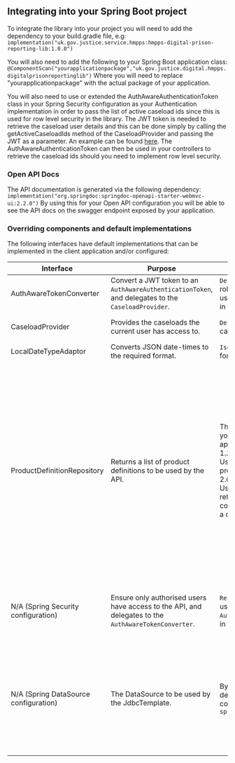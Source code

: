 ## Integrating into your Spring Boot project
To integrate the library into your project you will need to add the dependency to your build.gradle file, e.g:
`implementation("uk.gov.justice.service.hmpps:hmpps-digital-prison-reporting-lib:1.0.0")`

You will also need to add the following to your Spring Boot application class:
`@ComponentScan("yourapplicationpackage","uk.gov.justice.digital.hmpps.digitalprisonreportinglib")`
Where you will need to replace "yourapplicationpackage" with the actual package of your application.

You will also need to use or extended the AuthAwareAuthenticationToken class in your Spring Security configuration as your Authentication implementation in order to pass the list of active caseload ids since this is used
for row level security in the library. 
The JWT token is needed to retrieve the caseload user details and this can be done simply by calling the getActiveCaseloadIds method of the CaseloadProvider and passing the JWT as a parameter.
An example can be found [here](https://github.com/ministryofjustice/hmpps-digital-prison-reporting-mi/blob/main/src/main/kotlin/uk/gov/justice/digital/hmpps/digitalprisonreportingmi/security/AuthAwareTokenConverter.kt#L15).
The AuthAwareAuthenticationToken can then be used in your controllers to retrieve the caseload ids should you need to implement row level security. 

### Open API Docs
The API documentation is generated via the following dependency:
`implementation("org.springdoc:springdoc-openapi-starter-webmvc-ui:2.2.0")`
By using this for your Open API configuration you will be able to see the API docs on the swagger endpoint exposed by your application.

### Overriding components and default implementations

The following interfaces have default implementations that can be implemented in the client application and/or configured:

| Interface                             | Purpose                                                                                              | Default implementation                                                                                                                                                                                                                                                                                                                                                                                                            | Default configuration                                                                                                                                                                                                                                                                                                                                                                                                                                                                                                                                                                                                                                                                                                                                                                                                                                                                                                                                                                                                                      |
|---------------------------------------|------------------------------------------------------------------------------------------------------|-----------------------------------------------------------------------------------------------------------------------------------------------------------------------------------------------------------------------------------------------------------------------------------------------------------------------------------------------------------------------------------------------------------------------------------|--------------------------------------------------------------------------------------------------------------------------------------------------------------------------------------------------------------------------------------------------------------------------------------------------------------------------------------------------------------------------------------------------------------------------------------------------------------------------------------------------------------------------------------------------------------------------------------------------------------------------------------------------------------------------------------------------------------------------------------------------------------------------------------------------------------------------------------------------------------------------------------------------------------------------------------------------------------------------------------------------------------------------------------------|
| AuthAwareTokenConverter               | Convert a JWT token to an `AuthAwareAuthenticationToken`, and delegates to the `CaseloadProvider`.   | `DefaultAuthAwareTokenConverter`: Extracts roles and delegates caseload provision - uses the `CaseloadProvider` implementation in the context.                                                                                                                                                                                                                                                                                    | N/A                                                                                                                                                                                                                                                                                                                                                                                                                                                                                                                                                                                                                                                                                                                                                                                                                                                                                                                                                                                                                                        |
| CaseloadProvider                      | Provides the caseloads the current user has access to.                                               | `DefaultCaseloadProvider`: Requests caseloads from the configured endpoint.                                                                                                                                                                                                                                                                                                                                                       | Set `dpr.lib.caseloads.host` to the Nomis User API host. Optionally set `dpr.lib.caseloads.path` (defaults to `me/caseloads`).                                                                                                                                                                                                                                                                                                                                                                                                                                                                                                                                                                                                                                                                                                                                                                                                                                                                                                             |
| LocalDateTypeAdaptor                  | Converts JSON date-times to the required format.                                                     | `IsoLocalDateTypeAdaptor`: Converts to the format "yyyy-MM-dd".                                                                                                                                                                                                                                                                                                                                                                   | N/A                                                                                                                                                                                                                                                                                                                                                                                                                                                                                                                                                                                                                                                                                                                                                                                                                                                                                                                                                                                                                                        |
| ProductDefinitionRepository           | Returns a list of product definitions to be used by the API.                                         | There are two default implementations and you will need to configure which one your application will use. <br/> 1.`JsonFileProductDefinitionRepository`: Uses a list of JSON file sources for the product definitions.<br/>2.`ClientDataProductDefinitionsRepository` Uses a web client to call a service to retrieve the definition files based on a configured host and a directory passed as a query parameter in the request. | No default configuration. In order to read from a list of definition files set `dpr.lib.definition.locations` to a comma separated list of the locations of the source files which can be created in the client application.<br/> In order to retrieve the data product definition files form another service with the use of a web client set `dpr.lib.dataProductDefinitions.host` to the host name of the application which will serve your definition files. The path to the definitions directory will need to be passed as a query parameter to your requests<br/><br/>Note: If you set both `dpr.lib.definition.location` and `dpr.lib.dataProductDefinitions.host` the first will take precedence. <br/>When `dpr.lib.dataProductDefinitions.host` is set you can also set `dpr.lib.dataProductDefinitions.cache.enabled` to `true` if you would like to cache the definitions in memory for a given duration which can be set with the `dpr.lib.dataProductDefinitions.durationMinutes` property. By default caching is disabled. |
| N/A (Spring Security configuration)   | Ensure only authorised users have access to the API, and delegates to the `AuthAwareTokenConverter`. | `ResourceServerConfiguration`: Requires the user to have the specified role - uses the `AuthAwareTokenConverter` implementation in the context.                                                                                                                                                                                                                                                                                   | Set `dpr.lib.user.role` to the required user role. If not set, this implementation is disabled. Additionally, `spring.security.oauth2.resourceserver.jwt.jwk-set-uri` should be set to the authentication server's JWKS file (e.g. `${hmpps.auth.url}/.well-known/jwks.json`).                                                                                                                                                                                                                                                                                                                                                                                                                                                                                                                                                                                                                                                                                                                                                             |
| N/A (Spring DataSource configuration) | The DataSource to be used by the JdbcTemplate.                                                       | By default the library will use the Spring default DataSource requiring its configuration properties under `spring.datasource`                                                                                                                                                                                                                                                                                                    | No default properties set. These will need to be set under `spring.datasource` for the default DataSource. If you wish to use your own DataSource you will need to create a DataSource Bean inside a `@Configuration` class with the name of the Datasource being the same as the datasource name defined in your data product definition. For example: `@Bean("external-movements") fun createExternalMovementsDataSource(): DataSource {...}`. You can name the DataSource properties as you prefer as this is your custom DataSource.                                                                                                                                                                                                                                                                                                                                                                                                                                                                                                   |

